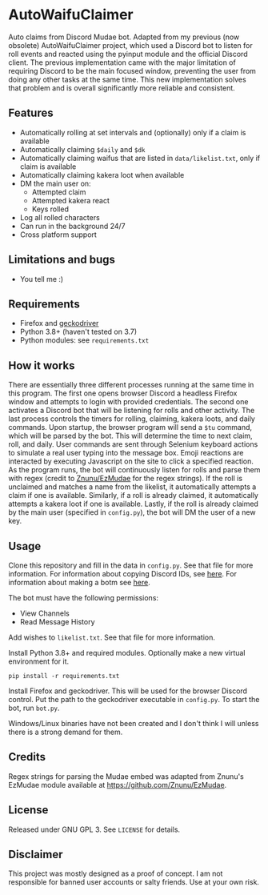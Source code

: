 # AutoWaifuClaimer
Auto claims from Discord Mudae bot. Adapted from my previous (now obsolete) AutoWaifuClaimer project, which used a Discord bot to listen for roll events and reacted using the pyinput module and the official Discord client. The previous implementation came with the major limitation of requiring Discord to be the main focused window, preventing the user from doing any other tasks at the same time. This new implementation solves that problem and is overall significantly more reliable and consistent.

## Features
- Automatically rolling at set intervals and (optionally) only if a claim is available
- Automatically claiming `$daily` and `$dk`
- Automatically claiming waifus that are listed in `data/likelist.txt`, only if claim is available
- Automatically claiming kakera loot when available
- DM the main user on:
  - Attempted claim
  - Attempted kakera react
  - Keys rolled
- Log all rolled characters
- Can run in the background 24/7
- Cross platform support

## Limitations and bugs
- You tell me :)

## Requirements
- Firefox and [geckodriver](https://github.com/mozilla/geckodriver/releases)
- Python 3.8+ (haven't tested on 3.7)
- Python modules: see `requirements.txt`

## How it works
There are essentially three different processes running at the same time in this program. The first one opens browser Discord a headless Firefox window and attempts to login with provided credentials. The second one activates a Discord bot that will be listening for rolls and other activity. The last process controls the timers for rolling, claiming, kakera loots, and daily commands. Upon startup, the browser program will send a `$tu` command, which will be parsed by the bot. This will determine the time to next claim, roll, and daily. User commands are sent through Selenium keyboard actions to simulate a real user typing into the message box. Emoji reactions are interacted by executing Javascript on the site to click a specified reaction. As the program runs, the bot will continuously listen for rolls and parse them with regex (credit to [Znunu/EzMudae](https://github.com/Znunu/EzMudae) for the regex strings). If the roll is unclaimed and matches a name from the likelist, it automatically attempts a claim if one is available. Similarly, if a roll is already claimed, it automatically attempts a kakera loot if one is available. Lastly, if the roll is already claimed by the main user (specified in `config.py`), the bot will DM the user of a new key.

## Usage
Clone this repository and fill in the data in `config.py`. See that file for more information. For information about copying Discord IDs, see [here](https://support.discord.com/hc/en-us/articles/206346498-Where-can-I-find-my-User-Server-Message-ID-). For information about making a botm see [here](https://www.writebots.com/discord-bot-token/).

The bot must have the following permissions:
- View Channels
- Read Message History

Add wishes to `likelist.txt`. See that file for more information.

Install Python 3.8+ and required modules. Optionally make a new virtual environment for it.

`pip install -r requirements.txt`

Install Firefox and geckodriver. This will be used for the browser Discord control. Put the path to the geckodriver executable in `config.py`. To start the bot, run `bot.py`.

Windows/Linux binaries have not been created and I don't think I will unless there is a strong demand for them.

## Credits
Regex strings for parsing the Mudae embed was adapted from Znunu's EzMudae module available at https://github.com/Znunu/EzMudae.

## License
Released under GNU GPL 3. See `LICENSE` for details.

## Disclaimer
This project was mostly designed as a proof of concept. I am not responsible for banned user accounts or salty friends. Use at your own risk.
